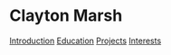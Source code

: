 # Clayton Marsh

[Introduction](./intro.md)
[Education](education.md)
[Projects](projects.md)
[Interests](interests.md)
